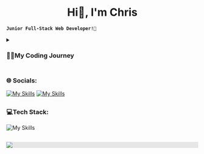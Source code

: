 <h1 align="center">Hi👋, I'm Chris</h1>


**`Junior Full-Stack Web Developer!🚀`**
<details>
   <summary><h3>👨‍💻My Coding Journey</h3></summary>
I've always been drawn to working with computers, exploring different areas such as audio editing, UI design, video editing and gaming. While I dabbled in these areas to some extent, gaming became my main focus. However, my passion for computer work has remained strong and I can see myself still immersed in it 40 years from now. However, the title "developer" always seemed a little intimidating, as I believed it required formal education or a certain level of academic ability. Nevertheless, the desire to be part of the field persisted.
By chance, I crossed paths with friends who worked in front-end and back-end development, and they introduced me to the possibility of coding bootcamps. They shared that these bootcamps could open doors and lead to opportunities in the industry. Intrigued, I delved deeper into the idea and promptly jumped at the opportunity to enroll in a bootcamp. Over the course of a rigorous 5-month programme, I underwent intensive training in technologies such as HTML, CSS, JavaScript and React for front-end development. On the backend, I immersed myself in nextJS, nodeJS, Express JS and MongoDB.

These newfound skills allowed me to further hone my development skills and specialise in web development. It's worth noting that I have a penchant for typing on mechanical keyboards and enjoy assembling custom keyboards to optimise both the tactile experience and the sound.

What really appeals to me about this profession is the fact that learning never stops and challenges are a constant companion. I enjoy unravelling complex problems and using my creative and analytical skills. Working as part of a team of like-minded individuals, all working towards a common goal, has proven to be immensely rewarding.


This passion, my affinity for computer work and my drive for continuous growth and overcoming complex challenges motivate and drive me forward.
I relish the opportunity to express my creativity and exercise autonomy, and I welcome the new challenges that come my way.
</details>



## <h3>🌐 Socials:</h3>

[![My Skills](https://skillicons.dev/icons?i=discord)](https://discord.com/users/103485149622063104)
[![My Skills](https://skillicons.dev/icons?i=linkedin)](https://linkedin.com/in/christopher-mütterlein-49302a287)

## <h3>💻Tech Stack:</h3>

![My Skills](https://skillicons.dev/icons?i=html,css,sass,tailwind,javascript,react,nodejs,nextjs,express,mongodb,figma,git,github)

##


<img style="display: block; align:center; user-select: none; margin-inline: auto; background-color: rgb(230, 230, 230); --darkreader-inline-bgcolor:#26292b;" src="https://res.cloudinary.com/practicaldev/image/fetch/s--R5KgC1bh--/c_limit%2Cf_auto%2Cfl_progressive%2Cq_66%2Cw_880/https://dev-to-uploads.s3.amazonaws.com/i/oi2rwsde00xo9ou6jwsl.gif" data-darkreader-inline-bgcolor="">
